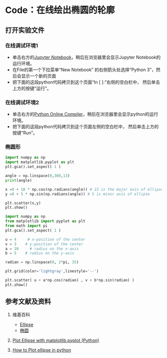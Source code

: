 # Code：在线绘出椭圆的轮廓

## 打开实验文件

### 在线调试环境1

- 单击右方的[Jupyter Notebook](https://mybinder.org/v2/gh/ipython/ipython-in-depth/master?filepath=binder/Index.ipynb)，稍后在浏览器里会显示Jupyter Notebook的运行环境。
- 在File的第一个下拉菜单“New Notebook” 的右侧箭头处选择“Python 3”，然后会显示一个新的页面
- 把下面的这段python代码拷贝到这个页面“In [ ]:”右侧的空白栏中， 然后单击上方的按键“运行”。

### 在线调试环境2

- 单击右方的[Python Online Compiler](https://trinket.io/python3/a5bd54189b)，稍后在浏览器里会显示python的运行环境。
- 把下面的这段python代码拷贝到这个页面左侧的空白栏中， 然后单击上方的按键“Run”。

### 椭圆形
```python
import numpy as np
import matplotlib.pyplot as plt
plt.gca().set_aspect( 1 ) 

angle = np.linspace(0,360,13)
print(angle)

x =0 + 10 * np.cos(np.radians(angle)) # 15 is the major axis of ellipse
y =0 + 5 * np.sin(np.radians(angle)) # 5 is minor axis of ellipse

plt.scatter(x,y) 
plt.show()
```

```python
import numpy as np
from matplotlib import pyplot as plt
from math import pi
plt.gca().set_aspect( 1 ) 

u = 4     # x-position of the center
v = 3    # y-position of the center
a = 10     # radius on the x-axis
b = 5    # radius on the y-axis

radian = np.linspace(0, 2*pi, 35)

plt.grid(color='lightgray',linestyle='--')

plt.scatter( u + a*np.cos(radian) , v + b*np.sin(radian) )
plt.show()
```

## 参考文献及资料

1. 维基百科
	- [Ellipse](https://en.wikipedia.org/wiki/Ellipse) 
	- [椭圆](https://zh.wikipedia.org/wiki/%E6%A4%AD%E5%9C%86) 

2. [Plot Ellipse with matplotlib.pyplot (Python)](https://stackoverflow.com/questions/10952060/plot-ellipse-with-matplotlib-pyplot-python)
3. [How to Plot ellipse in python](https://www.engineerknow.com/2021/03/how-to-plot-ellipse-in-python.html)